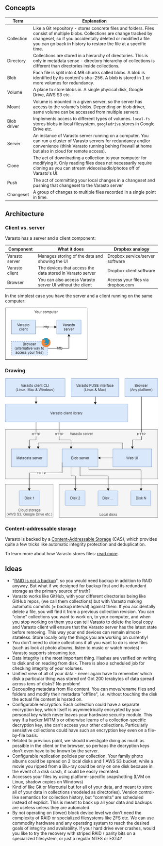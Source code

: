 Concepts
--------

| Term | Explanation |
|------|-------------|
| Collection | Like a Git repository - stores concrete files and folders. Files consist of multiple blobs. Collections are change tracked by changeset, so if you accidentally deleted or modified a file you can go back in history to restore the file at a specific time. |
| Directory | Collections are stored in a hierarchy of directories. This is only in metadata sense - directory hierarchy of collections is different than directories inside collections. |
| Blob | Each file is split into 4 MB chunks called blobs. A blob is identified by its content's sha-256. A blob is stored in 1 or more volumes for redundancy. |
| Volume | A place to store blobs in. A single physical disk, Google Drive, AWS S3 etc. |
| Mount | Volume is mounted in a given server, so the server has access to the volume's blobs. Depending on blob driver, same volume can be accessed from multiple servers. |
| Blob driver | Implements access to different types of volumes. `local-fs` stores blobs in local filesystem. `googledrive` stores in Google Drive etc. |
| Server | An instance of Varasto server running on a computer. You can run a cluster of Varasto servers for redundancy and/or convenience (think Varasto running behing firewall at home but also in cloud for remote access). |
| Clone | The act of downloading a collection to your computer for modifying it. Only reading files does not necessarily require cloning as you can stream videos/audio/photos off of Varasto's UI. |
| Push | The act of committing your local changes in a changeset and pushing that changeset to the Varasto server |
| Changeset | A group of changes to multiple files recorded in a single point in time. |


Architecture
------------

### Client vs. server

Varasto has a server and a client component:

| Component      | What it does                                              | Dropbox analogy |
|----------------|-----------------------------------------------------------|-------------------------|
| Varasto server | Manages storing of the data and showing the UI            | Dropbox service/server software |
| Varasto client | The devices that access the data stored in Varasto server | Dropbox client software |
| Browser        | You can also access Varasto server UI without the client  | Access your files via dropbox.com |

In the simplest case you have the server and a client running on the same computer:

![Client and server running on one computer](one-computer-client-and-server.png)


### Drawing

![](architecture.png)

### Content-addressable storage

Varasto is backed by a
[Content-Addressable Storage](https://en.wikipedia.org/wiki/Content-addressable_storage)
(CAS), which provides quite a few tricks like automatic integrity protection and deduplication.

To learn more about how Varasto stores files:
[read more](../storage/local-fs/index.md#more-details-for-nerds).


Ideas
-----

- "[RAID is not a backup](https://serverfault.com/questions/2888/why-is-raid-not-a-backup)",
  so you would need backup in addition to RAID anyway. But what if we designed for backup
  first and its redundant storage as the primary source of truth?
- Varasto works like GitHub, with your different directories being like GitHub repos,
  (we call them collections) but with Varasto making automatic commits (= backup interval)
  against them. If you accidentally delete a file, you will find it from a previous
  collection revision. You can "clone" collections you want to work on, to your computer,
  and when you stop working on them you can tell Varasto to delete the local copy and
  Varasto client will ensure that the Varasto server has the latest state before removing.
  This way your end devices can remain almost-stateless. Store locally only the things you
  are working on currently!
- You don't need to clone collections if all you want to do is view files (such as look at
  photo albums, listen to music or watch movies) - Varasto supports streaming too.
- Data integrity is the most important thing. Hashes are verified on writing to disk and on
  reading from disk. There is also a scheduled job for checking integrity of your volumes.
- Unified view of all of your data - never again have to remember which disk a particular
  thing was stored on! Got 200 terabytes of data spread across tens of disks? No problem!
- Decoupling metadata from file content. You can move/rename files and folders and modify
  their metadata "offline", i.e. without touching the disk the actual file content is hosted on.
- Configurable encryption. Each collection could have a separate encryption key, which itself
  is asymmetrically encrypted by your personal key which never leaves your hardware security
  module. This way if a hacker MITM's or otherwise learns of a collection-specific
  decryption key, she can't access your other collections. Particularly sensistive collections
  could have such an encryption key even on a file-by-file basis.
- Related to previous point, we should investigate doing as much as possible in the client
  or the browser, so perhaps the decryption keys don't even have to be known by the server.
- Configurable replication policies per collection. Your family photo albums could be
  spread on 2 local disks and 1 AWS S3 bucket, while a movie you ripped from a Blu-ray could
  be only on one disk because in the event of a disk crash, it could be easily recreated.
- Accesses your files by using platform-specific snapshotting
  (LVM on Linux, shadow copies on Windows)
- Kind of like Git or Mercurial but for all of your data, and meant to store all of your
  data in collections (modeled as directories). Version control-like semantics for
  collection history, but "commits" are scheduled instead of explicit. This is meant to
  back up all your data and backups are useless unless they are automated.
- By not operating on (lower) block device level we don't need the complexity of RAID or
  specialized filesystems like ZFS etc. We can use commodity hardware and any operating
  system to reach the desired goals of integrity and availability. If your hard drive ever
  crashes, would you like to try the recovery with striped RAID / parity bits on a
  specialized filesystem, or just a regular NTFS or EXT4?

